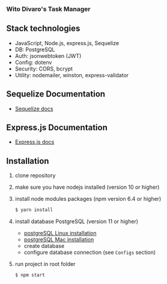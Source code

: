### Wito Divaro's Task Manager

## Stack technologies

- JavaScript, Node.js, express.js, Sequelize
- DB: PostgreSQL
- Auth: jsonwebtoken (JWT)
- Config: dotenv
- Security: CORS, bcrypt
- Utility: nodemailer, winston, express-validator

## Sequelize Documentation

- [Sequelize docs](http://docs.sequelizejs.com/manual/getting-started.html)

## Express.js Documentation

- [Express.js docs](https://expressjs.com/)

## Installation

1. clone repository
2. make sure you have nodejs installed (version 10 or higher)

3. install node modules packages (npm version 6.4 or higher)

   ```bash
   $ yarn install
   ```

4. install database PostgreSQL (version 11 or higher)

   - [postgreSQL Linux installation](https://www.digitalocean.com/community/tutorials/postgresql-ubuntu-16-04-ru)
   - [postgreSQL Mac installation](https://www.codementor.io/engineerapart/getting-started-with-postgresql-on-mac-osx-are8jcopb)
   - create database
   - configure database connection (see `Configs` section)

5. run project in root folder

   ```bash
   $ npm start
   ```
